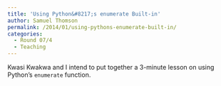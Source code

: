 ```yaml
---
title: 'Using Python&#8217;s enumerate Built-in'
author: Samuel Thomson
permalink: /2014/01/using-pythons-enumerate-built-in/
categories:
  - Round 07/4
  - Teaching
---
```

Kwasi Kwakwa and I intend to put together a 3-minute lesson on using Python&#8217;s `enumerate` function.
